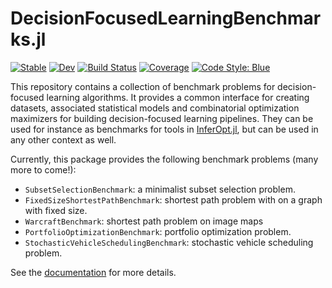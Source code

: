 # DecisionFocusedLearningBenchmarks.jl

[![Stable](https://img.shields.io/badge/docs-stable-blue.svg)](https://JuliaDecisionFocusedLearning.github.io/DecisionFocusedLearningBenchmarks.jl/stable/)
[![Dev](https://img.shields.io/badge/docs-dev-blue.svg)](https://JuliaDecisionFocusedLearning.github.io/DecisionFocusedLearningBenchmarks.jl/dev/)
[![Build Status](https://github.com/JuliaDecisionFocusedLearning/DecisionFocusedLearningBenchmarks.jl/actions/workflows/Test.yml/badge.svg?branch=main)](https://github.com/JuliaDecisionFocusedLearning/DecisionFocusedLearningBenchmarks.jl/actions/workflows/Test.yml?query=branch%3Amain)
[![Coverage](https://codecov.io/gh/JuliaDecisionFocusedLearning/DecisionFocusedLearningBenchmarks.jl/branch/main/graph/badge.svg)](https://app.codecov.io/gh/JuliaDecisionFocusedLearning/DecisionFocusedLearningBenchmarks.jl)
[![Code Style: Blue](https://img.shields.io/badge/code%20style-blue-4495d1.svg)](https://github.com/JuliaDiff/BlueStyle)

This repository contains a collection of benchmark problems for decision-focused learning algorithms.
It provides a common interface for creating datasets, associated statistical models and combinatorial optimization maximizers for building decision-focused learning pipelines.
They can be used for instance as benchmarks for tools in [InferOpt.jl](https://github.com/JuliaDecisionFocusedLearning/InferOpt.jl), but can be used in any other context as well.

Currently, this package provides the following benchmark problems (many more to come!):
- `SubsetSelectionBenchmark`: a minimalist subset selection problem.
- `FixedSizeShortestPathBenchmark`: shortest path problem with on a graph with fixed size.
- `WarcraftBenchmark`: shortest path problem on image maps
- `PortfolioOptimizationBenchmark`: portfolio optimization problem.
- `StochasticVehicleSchedulingBenchmark`: stochastic vehicle scheduling problem.

See the [documentation](https://JuliaDecisionFocusedLearning.github.io/DecisionFocusedLearningBenchmarks.jl/stable/) for more details.
